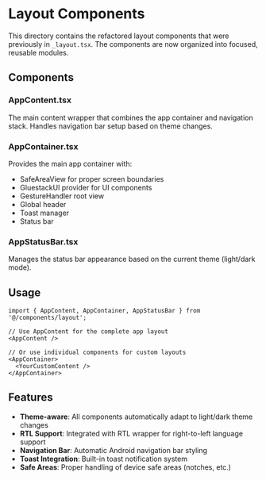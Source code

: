 # Layout Components

This directory contains the refactored layout components that were previously in `_layout.tsx`. The components are now organized into focused, reusable modules.

## Components

### AppContent.tsx
The main content wrapper that combines the app container and navigation stack. Handles navigation bar setup based on theme changes.

### AppContainer.tsx
Provides the main app container with:
- SafeAreaView for proper screen boundaries
- GluestackUI provider for UI components
- GestureHandler root view
- Global header
- Toast manager
- Status bar

### AppStatusBar.tsx
Manages the status bar appearance based on the current theme (light/dark mode).

## Usage

```tsx
import { AppContent, AppContainer, AppStatusBar } from '@/components/layout';

// Use AppContent for the complete app layout
<AppContent />

// Or use individual components for custom layouts
<AppContainer>
  <YourCustomContent />
</AppContainer>
```

## Features

- **Theme-aware**: All components automatically adapt to light/dark theme changes
- **RTL Support**: Integrated with RTL wrapper for right-to-left language support
- **Navigation Bar**: Automatic Android navigation bar styling
- **Toast Integration**: Built-in toast notification system
- **Safe Areas**: Proper handling of device safe areas (notches, etc.)